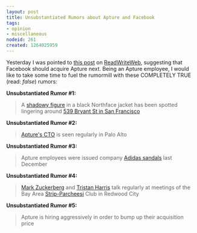 ```yaml
--- 
layout: post
title: Unsubstantiated Rumors about Apture and Facebook
tags: 
- opinion
- miscellaneous
nodeid: 261
created: 1264025959
---
```

Yesterday I was pointed to [this post](http://www.readwriteweb.com/archives/who_should_facebook_acquire_next_mark_zuckerberg_w.php) on <a id="aptureLink_dnAh1RSm8g" href="http://www.crunchbase.com/company/readwriteweb">ReadWriteWeb</a>, suggesting that Facebook should acquire Apture next. Being an Apture employee, I would like to take some time to fuel the rumormill with these COMPLETELY TRUE (read: *false*) rumors:

**Unsubstantiated Rumor #1:**
<blockquote>A <a id="aptureLink_qY7grmRXt3" href="http://www.crunchbase.com/person/mark-zuckerberg">shadowy figure</a> in a black Northface jacket has been spotted lingering around <a id="aptureLink_IDCAQrIJgd" href="http://maps.google.com/maps?om=0&amp;iwloc=addr&amp;f=q&amp;ll=37.780134%2C-122.396744&amp;hl=en&amp;z=16&amp;ie=UTF8">539 Bryant St in San Francisco</a></blockquote>

**Unsubstantiated Rumor #2:**
<blockquote><a id="aptureLink_9miKozqEUo" href="http://www.crunchbase.com/person/can-sar">Apture's CTO</a> is seen regularly in Palo Alto</blockquote>

**Unsubstantiated Rumor #3:**
<blockquote>Apture employees were issued company <a id="aptureLink_DcTLIooB8f" href="http://www.flickr.com/photos/bradleypjohnson/53276326/">Adidas sandals</a> last December</blockquote> 

**Unsubstantiated Rumor #4:**
<blockquote><a id="aptureLink_52G491oPzb" href="http://www.crunchbase.com/person/mark-zuckerberg">Mark Zuckerberg</a> and <a id="aptureLink_WfiV1z3Akq" href="http://www.crunchbase.com/person/tristan-harris">Tristan Harris</a> talk regularly at meetings of the Bay Area <a id="aptureLink_QPJs7zlNBr" href="http://answers.yahoo.com/question/index?qid=20080218204614AAnhfjy">Strip-Parcheesi</a> Club in Redwood City</blockquote>

**Unsubstantiated Rumor #5:**
<blockquote>Apture is hiring aggressively in order to bump up their acquisition price</blockquote>
